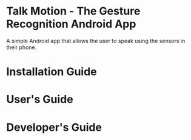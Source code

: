 # Talk Motion - The Gesture Recognition Android App
A simple Android app that allows the user to speak using the sensors in their phone.

# Installation Guide

# User's Guide

# Developer's Guide
